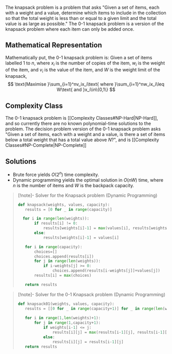 The knapsack problem is a problem that asks "Given a set of items, each with a weight and a value, determine which items to include in the collection so that the total weight is less than or equal to a given limit and the total value is as large as possible." The 0-1 knapsack problem is a version of the knapsack problem where each item can only be added once. 
## Mathematical Representation
Mathematically put, the 0-1 knapsack problem is:
Given a set of items labelled 1 to $n$, where $x_i$ is the number of copies of the item, $w_i$ is the weight of the item, and $v_i$ is the value of the item, and $W$ is the weight limit of the knapsack,
$$
\text{Maximise }\sum_{i=1}^nv_ix_i\text{ where }\sum_{i=1}^nw_ix_i\leq W\text{ and }x_i\in\{0,1\}
$$
## Complexity Class
The 0-1 knapsack problem is [[Complexity Classes#NP-Hard|NP-Hard]], and so currently there are no known polynomial-time solutions to the problem. The decision problem version of the 0-1 knapsack problem asks "Given a set of items, each with a weight and a value, is there a set of items below a total weight that has a total value above $N$?", and is [[Complexity Classes#NP-Complete|NP-Complete]]
## Solutions
- Brute force yields $O(2^n)$ time complexity.
- Dynamic programming yields the optimal solution in $O(nW)$ time, where $n$ is the number of items and $W$ is the backpack capacity.

> [!note]- Solver for the Knapsack problem (Dynamic Programming)
> ```python
> def knapsack(weights, values, capacity):
>    results = [0 for _ in range(capacity)]
>
 >   for i in range(len(weights)):
>        if results[i] != 0:
>            results[weights[i]-1] = max(values[i], results[weights[i]-1])
>        else:
>            results[weights[i]-1] = values[i]
>
>    for i in range(capacity):
>        choices=[]
>        choices.append(results[i])
>        for j in range(len(weights)):
>            if i-weights[j] >= 0:
>                choices.append(results[i-weights[j]]+values[j])
>        results[i] = max(choices)
>
>    return results
> ```

> [!note]- Solver for the 0-1 Knapsack problem (Dynamic Programming)
> ```python
> def knapsack01(weights, values, capacity):
>    results = [[0 for _ in range(capacity+1)] for _ in range(len(weights)+1)]
>    
>    for i in range(1,len(weights)+1):
>        for j in range(1,capacity+1):
>            if weights[i-1] <= j:
>                results[i][j] = max(results[i-1][j], results[i-1][j-weights[i-1]] + values[i-1])
>            else:
>                results[i][j] = results[i-1][j]
>    return results
> ```
